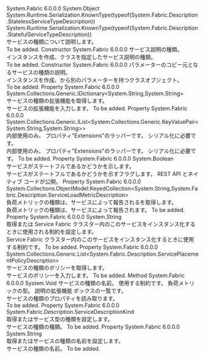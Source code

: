 <Type Name="ServiceTypeDescription" FullName="System.Fabric.Description.ServiceTypeDescription">
  <TypeSignature Language="C#" Value="public abstract class ServiceTypeDescription" />
  <TypeSignature Language="ILAsm" Value=".class public auto ansi abstract beforefieldinit ServiceTypeDescription extends System.Object" />
  <TypeSignature Language="DocId" Value="T:System.Fabric.Description.ServiceTypeDescription" />
  <TypeSignature Language="VB.NET" Value="Public MustInherit Class ServiceTypeDescription" />
  <TypeSignature Language="F#" Value="type ServiceTypeDescription = class" />
  <AssemblyInfo>
    <AssemblyName>System.Fabric</AssemblyName>
    <AssemblyVersion>6.0.0.0</AssemblyVersion>
  </AssemblyInfo>
  <Base>
    <BaseTypeName>System.Object</BaseTypeName>
  </Base>
  <Interfaces />
  <Attributes>
    <Attribute>
      <AttributeName>System.Runtime.Serialization.KnownType(typeof(System.Fabric.Description.StatelessServiceTypeDescription))</AttributeName>
    </Attribute>
    <Attribute>
      <AttributeName>System.Runtime.Serialization.KnownType(typeof(System.Fabric.Description.StatefulServiceTypeDescription))</AttributeName>
    </Attribute>
  </Attributes>
  <Docs>
    <summary>
      <para>サービスの種類について説明します。</para>
    </summary>
    <remarks>To be added.</remarks>
  </Docs>
  <Members>
    <Member MemberName=".ctor">
      <MemberSignature Language="C#" Value="protected internal ServiceTypeDescription (System.Fabric.Description.ServiceDescriptionKind kind);" />
      <MemberSignature Language="ILAsm" Value=".method familyorassemblyhidebysig specialname rtspecialname instance void .ctor(valuetype System.Fabric.Description.ServiceDescriptionKind kind) cil managed" />
      <MemberSignature Language="DocId" Value="M:System.Fabric.Description.ServiceTypeDescription.#ctor(System.Fabric.Description.ServiceDescriptionKind)" />
      <MemberSignature Language="VB.NET" Value="Protected Friend Sub New (kind As ServiceDescriptionKind)" />
      <MemberSignature Language="F#" Value="new System.Fabric.Description.ServiceTypeDescription : System.Fabric.Description.ServiceDescriptionKind -&gt; System.Fabric.Description.ServiceTypeDescription" Usage="new System.Fabric.Description.ServiceTypeDescription kind" />
      <MemberType>Constructor</MemberType>
      <AssemblyInfo>
        <AssemblyName>System.Fabric</AssemblyName>
        <AssemblyVersion>6.0.0.0</AssemblyVersion>
      </AssemblyInfo>
      <Parameters>
        <Parameter Name="kind" Type="System.Fabric.Description.ServiceDescriptionKind" />
      </Parameters>
      <Docs>
        <param name="kind">
          <para>サービス説明の種類。</para>
        </param>
        <summary>
          <para>
            インスタンスを作成、<see cref="T:System.Fabric.Description.ServiceTypeDescription" />クラスを指定したサービス説明の種類。
            </para>
        </summary>
        <remarks>To be added.</remarks>
      </Docs>
    </Member>
    <Member MemberName=".ctor">
      <MemberSignature Language="C#" Value="protected internal ServiceTypeDescription (System.Fabric.Description.ServiceTypeDescription other);" />
      <MemberSignature Language="ILAsm" Value=".method familyorassemblyhidebysig specialname rtspecialname instance void .ctor(class System.Fabric.Description.ServiceTypeDescription other) cil managed" />
      <MemberSignature Language="DocId" Value="M:System.Fabric.Description.ServiceTypeDescription.#ctor(System.Fabric.Description.ServiceTypeDescription)" />
      <MemberSignature Language="VB.NET" Value="Protected Friend Sub New (other As ServiceTypeDescription)" />
      <MemberSignature Language="F#" Value="new System.Fabric.Description.ServiceTypeDescription : System.Fabric.Description.ServiceTypeDescription -&gt; System.Fabric.Description.ServiceTypeDescription" Usage="new System.Fabric.Description.ServiceTypeDescription other" />
      <MemberType>Constructor</MemberType>
      <AssemblyInfo>
        <AssemblyName>System.Fabric</AssemblyName>
        <AssemblyVersion>6.0.0.0</AssemblyVersion>
      </AssemblyInfo>
      <Parameters>
        <Parameter Name="other" Type="System.Fabric.Description.ServiceTypeDescription" />
      </Parameters>
      <Docs>
        <param name="other">
          <para>パラメーターのコピー元となるサービスの種類の説明。</para>
        </param>
        <summary>
          <para>
            インスタンスを作成、<see cref="T:System.Fabric.Description.ServiceTypeDescription" />から別のパラメーターを持つクラス<see cref="T:System.Fabric.Description.ServiceTypeDescription" />オブジェクト。
            </para>
        </summary>
        <remarks>To be added.</remarks>
      </Docs>
    </Member>
    <Member MemberName="Extensions">
      <MemberSignature Language="C#" Value="public System.Collections.Generic.IDictionary&lt;string,string&gt; Extensions { get; }" />
      <MemberSignature Language="ILAsm" Value=".property instance class System.Collections.Generic.IDictionary`2&lt;string, string&gt; Extensions" />
      <MemberSignature Language="DocId" Value="P:System.Fabric.Description.ServiceTypeDescription.Extensions" />
      <MemberSignature Language="VB.NET" Value="Public ReadOnly Property Extensions As IDictionary(Of String, String)" />
      <MemberSignature Language="F#" Value="member this.Extensions : System.Collections.Generic.IDictionary&lt;string, string&gt;" Usage="System.Fabric.Description.ServiceTypeDescription.Extensions" />
      <MemberType>Property</MemberType>
      <AssemblyInfo>
        <AssemblyName>System.Fabric</AssemblyName>
        <AssemblyVersion>6.0.0.0</AssemblyVersion>
      </AssemblyInfo>
      <ReturnValue>
        <ReturnType>System.Collections.Generic.IDictionary&lt;System.String,System.String&gt;</ReturnType>
      </ReturnValue>
      <Docs>
        <summary>
          <para>サービスの種類の拡張機能を取得します。</para>
        </summary>
        <value>
          <para>サービスの拡張機能を入力します。</para>
        </value>
        <remarks>To be added.</remarks>
      </Docs>
    </Member>
    <Member MemberName="Extensions_">
      <MemberSignature Language="C#" Value="protected internal System.Collections.Generic.IList&lt;System.Collections.Generic.KeyValuePair&lt;string,string&gt;&gt; Extensions_ { get; set; }" />
      <MemberSignature Language="ILAsm" Value=".property instance class System.Collections.Generic.IList`1&lt;valuetype System.Collections.Generic.KeyValuePair`2&lt;string, string&gt;&gt; Extensions_" />
      <MemberSignature Language="DocId" Value="P:System.Fabric.Description.ServiceTypeDescription.Extensions_" />
      <MemberSignature Language="VB.NET" Value="Protected Friend Property Extensions_ As IList(Of KeyValuePair(Of String, String))" />
      <MemberSignature Language="F#" Value="member this.Extensions_ : System.Collections.Generic.IList&lt;System.Collections.Generic.KeyValuePair&lt;string, string&gt;&gt; with get, set" Usage="System.Fabric.Description.ServiceTypeDescription.Extensions_" />
      <MemberType>Property</MemberType>
      <AssemblyInfo>
        <AssemblyName>System.Fabric</AssemblyName>
        <AssemblyVersion>6.0.0.0</AssemblyVersion>
      </AssemblyInfo>
      <ReturnValue>
        <ReturnType>System.Collections.Generic.IList&lt;System.Collections.Generic.KeyValuePair&lt;System.String,System.String&gt;&gt;</ReturnType>
      </ReturnValue>
      <Docs>
        <summary>
            内部使用のみ。 プロパティ"Extensions"のラッパーです。 シリアル化に必要です。
            </summary>
        <value>
            内部使用のみ。 プロパティ"Extensions"のラッパーです。 シリアル化に必要です。
            </value>
        <remarks>To be added.</remarks>
      </Docs>
    </Member>
    <Member MemberName="IsStateful">
      <MemberSignature Language="C#" Value="protected internal bool IsStateful { get; }" />
      <MemberSignature Language="ILAsm" Value=".property instance bool IsStateful" />
      <MemberSignature Language="DocId" Value="P:System.Fabric.Description.ServiceTypeDescription.IsStateful" />
      <MemberSignature Language="VB.NET" Value="Protected Friend ReadOnly Property IsStateful As Boolean" />
      <MemberSignature Language="F#" Value="member this.IsStateful : bool" Usage="System.Fabric.Description.ServiceTypeDescription.IsStateful" />
      <MemberType>Property</MemberType>
      <AssemblyInfo>
        <AssemblyName>System.Fabric</AssemblyName>
        <AssemblyVersion>6.0.0.0</AssemblyVersion>
      </AssemblyInfo>
      <ReturnValue>
        <ReturnType>System.Boolean</ReturnType>
      </ReturnValue>
      <Docs>
        <summary>
          <para>
            サービスがステートフルであるかどうかを示します。
            </para>
        </summary>
        <value>
          <para>サービスがステートフルであるかどうかを示すフラグします。</para>
        </value>
        <remarks>
          <para>REST API とネイティブ コードが公開。</para>
        </remarks>
      </Docs>
    </Member>
    <Member MemberName="LoadMetrics">
      <MemberSignature Language="C#" Value="public System.Collections.ObjectModel.KeyedCollection&lt;string,System.Fabric.Description.ServiceLoadMetricDescription&gt; LoadMetrics { get; }" />
      <MemberSignature Language="ILAsm" Value=".property instance class System.Collections.ObjectModel.KeyedCollection`2&lt;string, class System.Fabric.Description.ServiceLoadMetricDescription&gt; LoadMetrics" />
      <MemberSignature Language="DocId" Value="P:System.Fabric.Description.ServiceTypeDescription.LoadMetrics" />
      <MemberSignature Language="VB.NET" Value="Public ReadOnly Property LoadMetrics As KeyedCollection(Of String, ServiceLoadMetricDescription)" />
      <MemberSignature Language="F#" Value="member this.LoadMetrics : System.Collections.ObjectModel.KeyedCollection&lt;string, System.Fabric.Description.ServiceLoadMetricDescription&gt;" Usage="System.Fabric.Description.ServiceTypeDescription.LoadMetrics" />
      <MemberType>Property</MemberType>
      <AssemblyInfo>
        <AssemblyName>System.Fabric</AssemblyName>
        <AssemblyVersion>6.0.0.0</AssemblyVersion>
      </AssemblyInfo>
      <ReturnValue>
        <ReturnType>System.Collections.ObjectModel.KeyedCollection&lt;System.String,System.Fabric.Description.ServiceLoadMetricDescription&gt;</ReturnType>
      </ReturnValue>
      <Docs>
        <summary>
          <para>負荷メトリックの種類は、サービスによって報告されるを取得します。</para>
        </summary>
        <value>
          <para>負荷メトリックの種類は、サービスによって報告されます。</para>
        </value>
        <remarks>To be added.</remarks>
      </Docs>
    </Member>
    <Member MemberName="PlacementConstraints">
      <MemberSignature Language="C#" Value="public string PlacementConstraints { get; set; }" />
      <MemberSignature Language="ILAsm" Value=".property instance string PlacementConstraints" />
      <MemberSignature Language="DocId" Value="P:System.Fabric.Description.ServiceTypeDescription.PlacementConstraints" />
      <MemberSignature Language="VB.NET" Value="Public Property PlacementConstraints As String" />
      <MemberSignature Language="F#" Value="member this.PlacementConstraints : string with get, set" Usage="System.Fabric.Description.ServiceTypeDescription.PlacementConstraints" />
      <MemberType>Property</MemberType>
      <AssemblyInfo>
        <AssemblyName>System.Fabric</AssemblyName>
        <AssemblyVersion>6.0.0.0</AssemblyVersion>
      </AssemblyInfo>
      <ReturnValue>
        <ReturnType>System.String</ReturnType>
      </ReturnValue>
      <Docs>
        <summary>
          <para>取得または Service Fabric クラスター内のこのサービスをインスタンス化するときに使用される制約を設定します。</para>
        </summary>
        <value>
          <para>Service Fabric クラスター内のこのサービスをインスタンス化するときに使用する制約です。</para>
        </value>
        <remarks>To be added.</remarks>
      </Docs>
    </Member>
    <Member MemberName="Policies">
      <MemberSignature Language="C#" Value="public System.Collections.Generic.List&lt;System.Fabric.Description.ServicePlacementPolicyDescription&gt; Policies { get; set; }" />
      <MemberSignature Language="ILAsm" Value=".property instance class System.Collections.Generic.List`1&lt;class System.Fabric.Description.ServicePlacementPolicyDescription&gt; Policies" />
      <MemberSignature Language="DocId" Value="P:System.Fabric.Description.ServiceTypeDescription.Policies" />
      <MemberSignature Language="VB.NET" Value="Public Property Policies As List(Of ServicePlacementPolicyDescription)" />
      <MemberSignature Language="F#" Value="member this.Policies : System.Collections.Generic.List&lt;System.Fabric.Description.ServicePlacementPolicyDescription&gt; with get, set" Usage="System.Fabric.Description.ServiceTypeDescription.Policies" />
      <MemberType>Property</MemberType>
      <AssemblyInfo>
        <AssemblyName>System.Fabric</AssemblyName>
        <AssemblyVersion>6.0.0.0</AssemblyVersion>
      </AssemblyInfo>
      <ReturnValue>
        <ReturnType>System.Collections.Generic.List&lt;System.Fabric.Description.ServicePlacementPolicyDescription&gt;</ReturnType>
      </ReturnValue>
      <Docs>
        <summary>
          <para>サービスの種類のポリシーを取得します。</para>
        </summary>
        <value>
          <para>サービスのポリシーを入力します。</para>
        </value>
        <remarks>To be added.</remarks>
      </Docs>
    </Member>
    <Member MemberName="ReadCommonProperties">
      <MemberSignature Language="C#" Value="protected internal void ReadCommonProperties (IntPtr serviceTypeName, IntPtr placementConstraints, IntPtr loadMetricsList, IntPtr descriptionExtensionList);" />
      <MemberSignature Language="ILAsm" Value=".method familyorassemblyhidebysig instance void ReadCommonProperties(native int serviceTypeName, native int placementConstraints, native int loadMetricsList, native int descriptionExtensionList) cil managed" />
      <MemberSignature Language="DocId" Value="M:System.Fabric.Description.ServiceTypeDescription.ReadCommonProperties(System.IntPtr,System.IntPtr,System.IntPtr,System.IntPtr)" />
      <MemberSignature Language="VB.NET" Value="Protected Friend Sub ReadCommonProperties (serviceTypeName As IntPtr, placementConstraints As IntPtr, loadMetricsList As IntPtr, descriptionExtensionList As IntPtr)" />
      <MemberSignature Language="F#" Value="member this.ReadCommonProperties : nativeint * nativeint * nativeint * nativeint -&gt; unit" Usage="serviceTypeDescription.ReadCommonProperties (serviceTypeName, placementConstraints, loadMetricsList, descriptionExtensionList)" />
      <MemberType>Method</MemberType>
      <AssemblyInfo>
        <AssemblyName>System.Fabric</AssemblyName>
        <AssemblyVersion>6.0.0.0</AssemblyVersion>
      </AssemblyInfo>
      <ReturnValue>
        <ReturnType>System.Void</ReturnType>
      </ReturnValue>
      <Parameters>
        <Parameter Name="serviceTypeName" Type="System.IntPtr" />
        <Parameter Name="placementConstraints" Type="System.IntPtr" />
        <Parameter Name="loadMetricsList" Type="System.IntPtr" />
        <Parameter Name="descriptionExtensionList" Type="System.IntPtr" />
      </Parameters>
      <Docs>
        <param name="serviceTypeName">
          <para>サービスの種類の名前。</para>
        </param>
        <param name="placementConstraints">
          <para>使用する制約です。</para>
        </param>
        <param name="loadMetricsList">
          <para>負荷メトリックの型。</para>
        </param>
        <param name="descriptionExtensionList">
          <para>説明の拡張機能 ボックスの一覧です。</para>
        </param>
        <summary>
          <para>サービスの種類のプロパティを読み取ります。</para>
        </summary>
        <remarks>To be added.</remarks>
      </Docs>
    </Member>
    <Member MemberName="ServiceTypeKind">
      <MemberSignature Language="C#" Value="public System.Fabric.Description.ServiceDescriptionKind ServiceTypeKind { get; set; }" />
      <MemberSignature Language="ILAsm" Value=".property instance valuetype System.Fabric.Description.ServiceDescriptionKind ServiceTypeKind" />
      <MemberSignature Language="DocId" Value="P:System.Fabric.Description.ServiceTypeDescription.ServiceTypeKind" />
      <MemberSignature Language="VB.NET" Value="Public Property ServiceTypeKind As ServiceDescriptionKind" />
      <MemberSignature Language="F#" Value="member this.ServiceTypeKind : System.Fabric.Description.ServiceDescriptionKind with get, set" Usage="System.Fabric.Description.ServiceTypeDescription.ServiceTypeKind" />
      <MemberType>Property</MemberType>
      <AssemblyInfo>
        <AssemblyName>System.Fabric</AssemblyName>
        <AssemblyVersion>6.0.0.0</AssemblyVersion>
      </AssemblyInfo>
      <ReturnValue>
        <ReturnType>System.Fabric.Description.ServiceDescriptionKind</ReturnType>
      </ReturnValue>
      <Docs>
        <summary>
          <para>取得またはサービス型の種類を設定します。</para>
        </summary>
        <value>
          <para>サービスの種類の種類。</para>
        </value>
        <remarks>To be added.</remarks>
      </Docs>
    </Member>
    <Member MemberName="ServiceTypeName">
      <MemberSignature Language="C#" Value="public string ServiceTypeName { get; set; }" />
      <MemberSignature Language="ILAsm" Value=".property instance string ServiceTypeName" />
      <MemberSignature Language="DocId" Value="P:System.Fabric.Description.ServiceTypeDescription.ServiceTypeName" />
      <MemberSignature Language="VB.NET" Value="Public Property ServiceTypeName As String" />
      <MemberSignature Language="F#" Value="member this.ServiceTypeName : string with get, set" Usage="System.Fabric.Description.ServiceTypeDescription.ServiceTypeName" />
      <MemberType>Property</MemberType>
      <AssemblyInfo>
        <AssemblyName>System.Fabric</AssemblyName>
        <AssemblyVersion>6.0.0.0</AssemblyVersion>
      </AssemblyInfo>
      <ReturnValue>
        <ReturnType>System.String</ReturnType>
      </ReturnValue>
      <Docs>
        <summary>
          <para>取得またはサービスの種類の名前を設定します。</para>
        </summary>
        <value>
          <para>サービスの種類の名前。</para>
        </value>
        <remarks>To be added.</remarks>
      </Docs>
    </Member>
  </Members>
</Type>